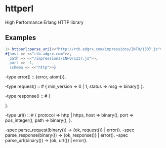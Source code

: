 # httperl

High Performance Erlang HTTP library

## Examples

```erlang
1> httperl:parse_uri(<<"http://rtb.adgrx.com/impressions/INFO/1337.js">>).
#{host => <<"rtb.adgrx.com">>,
  path => <<"/impressions/INFO/1337.js">>,
  port => -1,
  schema => <<"http">>}
```

-type error()    :: {error, atom()}.

-type request()  :: # {
    min_version => 0 | 1,
    status      =>
    msg         => binary()
}.

-type response() :: # {


}.

-type url()      :: # {
    protocol => http | https,
    host     => binary(),
    port     => pos_integer(),
    path     => binary(),
}.

-spec parse_request(binary()) -> {ok, request()} | error().
-spec parse_response(binary()) -> {ok, response()} | error().
-spec parse_url(binary()) -> {ok, url()} | error().
